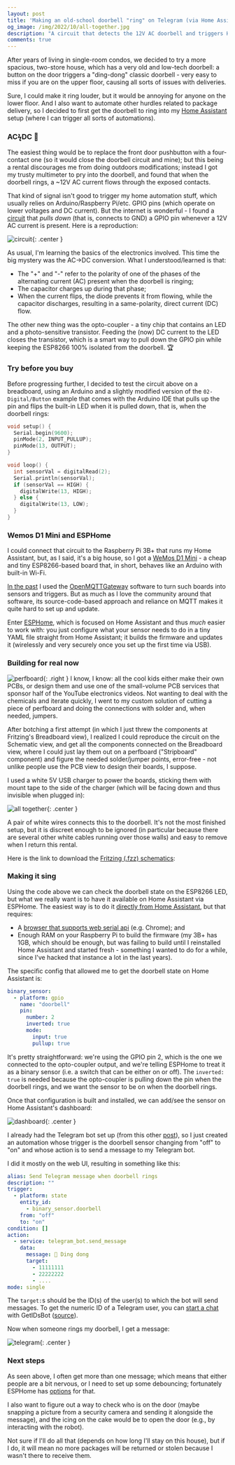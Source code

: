 ```yaml
---
layout: post
title: 'Making an old-school doorbell "ring" on Telegram (via Home Assistant + ESPHome + ESP8266)'
og_image: /img/2022/10/all-together.jpg
description: "A circuit that detects the 12V AC doorbell and triggers Home Assistant via an ESP8226 (Wemos D1 Mini board) and ESPHome"
comments: true
---
```


After years of living in single-room condos, we decided to try a more spacious, two-store house, which has a very old and low-tech doorbell: a button on the door triggers a "ding-dong" classic doorbell - very easy to miss if you are on the upper floor, causing all sorts of issues with deliveries.

Sure, I could make it ring louder, but it would be annoying for anyone on the lower floor. And I also want to automate other hurdles related to package delivery, so I decided to first get the  doorbell to ring into my [Home Assistant](https://www.home-assistant.io/) setup (where I can trigger all sorts of automations).

<!--more-->

### ACϟDC 🤘

The easiest thing would be to replace the front door pushbutton with a four-contact one (so it would close the doorbell circuit and mine); but this being a rental discourages me from doing outdoors modifications; instead I got my trusty multimeter to pry into the doorbell, and found that when the doorbell rings, a ~12V AC current flows through the exposed contacts.

That kind of signal isn't good to trigger my home automation stuff, which usually relies on Arduino/Raspberry Pi/etc. GPIO pins (which operate on lower voltages and DC current). But the internet is wonderful - I found a [circuit](https://forum.arduino.cc/t/sensing-12v/202885/3) that _pulls down_ (that is, connects to GND) a GPIO pin whenever a 12V AC current is present. Here is a reproduction:

![circuit](/img/2022/10/ring_circuit.png){: .center }

As usual, I'm learning the basics of the electronics involved. This time the big mystery was the AC->DC conversion. What I understood/learned is that:

- The "+" and "-" refer to the polarity of one of the phases of the alternating current (AC) present when the doorbell is ringing;
- The capacitor charges up during that phase;
- When the current flips, the diode prevents it from flowing, while the capacitor discharges, resulting in a same-polarity, direct current (DC) flow.

The other new thing was the opto-coupler - a tiny chip that contains an LED and a photo-sensitive transistor. Feeding the (now) DC current to the LED closes the transistor, which is a smart way to pull down the GPIO pin while keeping the ESP8266 100% isolated from the doorbell. 🏆

### Try before you buy

Before progressing further, I decided to test the circuit above on a breadboard, using an Arduino and a slightly modified version of the `02-Digital/Button` example that comes with the Arduino IDE that pulls up the pin and flips the built-in LED when it is pulled down, that is, when the doorbell rings:

```c
void setup() {
  Serial.begin(9600);
  pinMode(2, INPUT_PULLUP);
  pinMode(13, OUTPUT);
}

void loop() {
  int sensorVal = digitalRead(2);
  Serial.println(sensorVal);
  if (sensorVal == HIGH) {
    digitalWrite(13, HIGH);
  } else {
    digitalWrite(13, LOW);
  }
}
```

### Wemos D1 Mini and ESPHome

I could connect that circuit to the Raspberry Pi 3B+ that runs my Home Assistant, but, as I said, it's a big house, so I got a [WeMos D1 Mini](https://makersportal.com/blog/2019/6/12/wemos-d1-mini-esp8266-arduino-wifi-board) - a cheap and tiny ESP8266-based board that, in short, behaves like an Arduino with built-in Wi-Fi.

[In the past](https://chester.me/archives/2019/07/cheap-433mhz-leak-detectors-home-assistant-arduino-openmqttgateway-telegram-alerts/) I used the [OpenMQTTGateway](https://github.com/1technophile/OpenMQTTGateway) software to turn such boards into sensors and triggers. But as much as I love the community around that software, its source-code-based approach and reliance on MQTT makes it quite hard to set up and update.

Enter [ESPHome](https://esphome.io/), which is focused on Home Assistant and thus _much_ easier to work with: you just configure what your sensor needs to do in a tiny YAML file straight from Home Assistant; it builds the firmware and updates it (wirelessly and very securely once you set up the first time via USB).

### Building for real now

![perfboard](/img/2022/10/ring_perfboard.png){: .right }
 I know, I know: all the cool kids either make their own PCBs, or design them and use one of the small-volume PCB services that sponsor half of the YouTube electronics videos. Not wanting to deal with the chemicals and iterate quickly, I went to my custom solution of cutting a piece of perfboard and doing the connections with solder and, when needed, jumpers.

After botching a first attempt (in which I just threw the components at Fritzing's Breadboard view), I realized I could reproduce the circuit on the Schematic view, and get all the components connected on the Breadboard view, where I could just lay them out on a perfboard ("Stripboard" component) and figure the needed solder/jumper points, error-free - not unlike people use the PCB view to design their boards, I suppose.

I used a white 5V USB charger to power the boards, sticking them with mount tape to the side of the charger (which will be facing down and thus invisible when plugged in):

![all together](/img/2022/10/all-together.jpg){: .center }

A pair of white wires connects this to the doorbell. It's not the most finished setup, but it is discreet enough to be ignored (in particular because there are several other white cables running over those walls) and easy to remove when I return this rental.

Here is the link to download the [Fritzing (.fzz) schematics](/img/2022/10/ring-detection.fzz):

### Making it sing

Using the code above we can check the doorbell state on the ESP8266 LED, but what we really want is to have it available on Home Assistant via ESPHome. The easiest way is to do it [directly from Home Assistant](https://esphome.io/guides/getting_started_hassio.html), but that requires:

- A [browser that supports web serial api](https://caniuse.com/web-serial) (e.g. Chrome); and
- Enough RAM on your Raspberry Pi to build the firmware (my 3B+ has 1GB, which should be enough, but was failing to build until I reinstalled Home Assistant and started fresh - something I wanted to do for a while, since I've hacked that instance a lot in the last years).

The specific config that allowed me to get the doorbell state on Home Assistant is:

```yaml
binary_sensor:
  - platform: gpio
    name: "doorbell"
    pin:
      number: 2
      inverted: true
      mode:
        input: true
        pullup: true
```

It's pretty straightforward: we're using the GPIO pin 2, which is the one we connected to the opto-coupler output, and we're telling ESPHome to treat it as a binary sensor (i.e. a switch that can be either on or off). The `inverted: true` is needed because the opto-coupler is pulling down the pin when the doorbell rings, and we want the sensor to be on when the doorbell rings.

Once that configuration is built and installed, we can add/see the sensor on Home Assistant's dashboard:

![dashboard](/img/2022/10/doorbell-ha.jpg){: .center }

I already had the Telegram bot set up (from this other [post](/archives/2019/07/cheap-433mhz-leak-detectors-home-assistant-arduino-openmqttgateway-telegram-alerts/)), so I just created an automation whose trigger is the doorbell sensor changing from "off" to "on" and whose action is to send a message to my Telegram bot.

I did it mostly on the web UI, resulting in something like this:

```yaml
alias: Send Telegram message when doorbell rings
description: ""
trigger:
  - platform: state
    entity_id:
      - binary_sensor.doorbell
    from: "off"
    to: "on"
condition: []
action:
  - service: telegram_bot.send_message
    data:
      message: 🔔 Ding dong
      target:
        - 11111111
        - 22222222
        - ....
mode: single
```

The `target:`s should be the ID(s) of the user(s) to which the bot will send messages. To get the numeric ID of a Telegram user, you can [start a chat](https://t.me/GetIDsBot) with GetIDsBot ([source](https://github.com/wjclub/telegram-bot-getids)).

Now when someone rings my doorbell, I get a message:

![telegram](/img/2022/10/telegram.png){: .center }

### Next steps

As seen above, I often get more than one message; which means that either people are a bit nervous, or I need to set up some debouncing; fortunately ESPHome has [options](https://esphome.io/components/binary_sensor/gpio.html#debouncing-values) for that.

I also want to figure out a way to check who is on the door (maybe snapping a picture from a security camera and sending it alongside the message), and the icing on the cake would be to open the door (e.g., by interacting with the robot).

Not sure if I'll do all that (depends on how long I'll stay on this house), but if I do, it will mean no more packages will be returned or stolen because I wasn't there to receive them.
